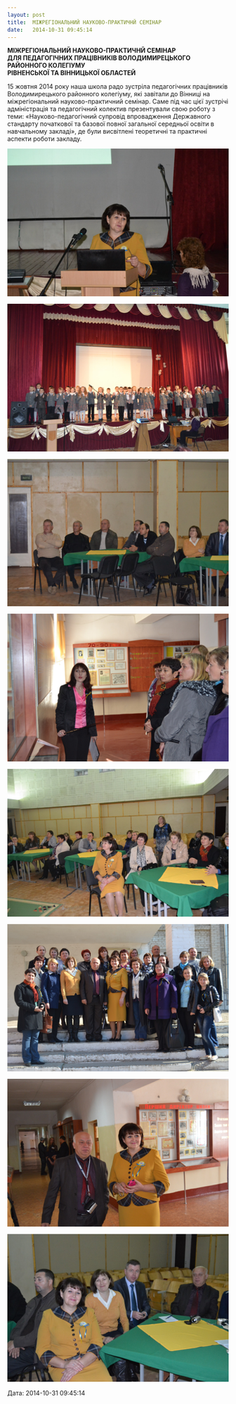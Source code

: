 ```yaml
---
layout: post
title:  МІЖРЕГІОНАЛЬНИЙ НАУКОВО-ПРАКТИЧНЙ СЕМІНАР
date:   2014-10-31 09:45:14
---
```

**МІЖРЕГІОНАЛЬНИЙ НАУКОВО-ПРАКТИЧНЙ СЕМІНАР  
ДЛЯ ПЕДАГОГІЧНИХ ПРАЦІВНИКІВ ВОЛОДИМИРЕЦЬКОГО РАЙОННОГО КОЛЕГІУМУ  
РІВНЕНСЬКОЇ ТА ВІННИЦЬКОЇ ОБЛАСТЕЙ**

15 жовтня 2014 року наша школа радо зустріла педагогічних працівників Володимирецького районного колегіуму, які завітали до Вінниці на міжрегіональний науково-практичний семінар. Саме під час цієї зустрічі адміністрація та педагогічний колектив презентували свою роботу з теми: «Науково-педагогічний супровід впровадження Державного стандарту початкової та базової повної загальної середньої освіти в навчальному закладі», де були висвітлені теоретичні та практичні аспекти роботи закладу.

![](/assets/tiger-1414664834.jpg)

![](/assets/tiger-1414664873.jpg)

![](/assets/tiger-1414664910.jpg)

![](/assets/tiger-1414664945.jpg)

![](/assets/tiger-1414664982.jpg)

![](/assets/tiger-1414665029.jpg)

![](/assets/tiger-1414741437.jpg)

![](/assets/tiger-1414741468.jpg)

  
Дата: 2014-10-31 09:45:14